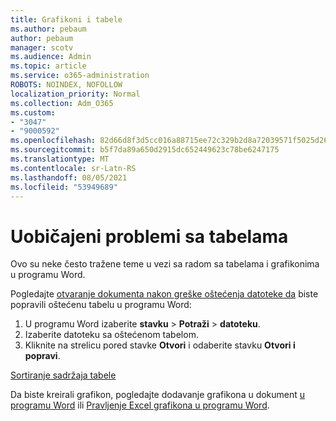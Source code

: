 ```yaml
---
title: Grafikoni i tabele
ms.author: pebaum
author: pebaum
manager: scotv
ms.audience: Admin
ms.topic: article
ms.service: o365-administration
ROBOTS: NOINDEX, NOFOLLOW
localization_priority: Normal
ms.collection: Adm_O365
ms.custom:
- "3047"
- "9000592"
ms.openlocfilehash: 82d66d8f3d5cc016a88715ee72c329b2d8a72039571f5025d267339e9f3126a6
ms.sourcegitcommit: b5f7da89a650d2915dc652449623c78be6247175
ms.translationtype: MT
ms.contentlocale: sr-Latn-RS
ms.lasthandoff: 08/05/2021
ms.locfileid: "53949689"
---
```

# <a name="common-issues-with-tables"></a>Uobičajeni problemi sa tabelama 

Ovo su neke često tražene teme u vezi sa radom sa tabelama i grafikonima u programu Word.

Pogledajte [otvaranje dokumenta nakon greške oštećenja datoteke da](https://support.office.com/article/47df9d48-2165-4411-a699-1786ac734bc3) biste popravili oštećenu tabelu u programu Word:

 1. U programu Word izaberite **stavku**  >  **Potraži**  >  **datoteku**.
 2. Izaberite datoteku sa oštećenom tabelom.
 3. Kliknite na strelicu pored stavke **Otvori** i odaberite stavku **Otvori i popravi**.

[Sortiranje sadržaja tabele](https://support.office.com/article/F8392477-4613-49CD-ABA6-7C2E48F1D91F)

Da biste kreirali grafikon, pogledajte dodavanje grafikona u dokument [u programu Word](https://support.office.com/article/ff48e3eb-5e04-4368-a39e-20df7c798932) ili [Pravljenje Excel grafikona u programu Word](https://support.office.com/article/11A7D2F0-4487-4A9B-BBC6-D50916CD4A57).